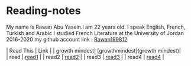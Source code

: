 # Reading-notes
My name is Rawan Abu Yasein.I am 22 years old.
I speak English, French, Turkish and Arabic
I studied French Literature at the University of Jordan 2016-2020
my github account link : [Rawan199812](http://github.com/Rawan199812)



| Read This       |      Link                       |
|   growth mindest|  [growthmindest](growth mindest)|    
|    read         |  [read1](read1)                 |
|    read2        |  [read2](read2)                 |
|    read3        |  [read3](read3)                 |
|    read4        |  [read4](read4)                 |
